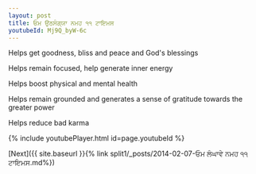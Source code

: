 ```yaml
---
layout: post
title: ਓਮ ਉਠਸੰਗ੍ਯਾ ਨਮਹ ੧੧ ਟਾਇਮਸ
youtubeId: Mj9Q_byW-6c
---
```

 
 
Helps get goodness, bliss and peace and God's blessings
 
Helps remain focused, help generate inner energy 
 
Helps boost physical and mental health 
 
Helps remain grounded and generates a sense of gratitude towards the greater power 
 
Helps reduce bad karma
 
 
 
 


{% include youtubePlayer.html id=page.youtubeId %}
 
[Next]({{ site.baseurl }}{% link  split1/_posts/2014-02-07-ਓਮ ਲੰਘਾਵੇ ਨਮਹ ੧੧ ਟਾਇਮਸ.md%})
 
